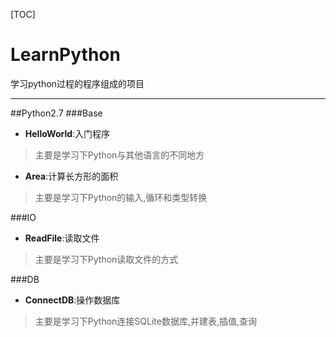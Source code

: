 [TOC]
# LearnPython

学习python过程的程序组成的项目

-------------
##Python2.7
###Base
- **HelloWorld**:入门程序
> 主要是学习下Python与其他语言的不同地方
- **Area**:计算长方形的面积
> 主要是学习下Python的输入,循环和类型转换

###IO
- **ReadFile**:读取文件
> 主要是学习下Python读取文件的方式

###DB
- **ConnectDB**:操作数据库
> 主要是学习下Python连接SQLite数据库,并建表,插值,查询
